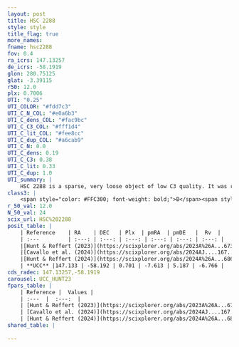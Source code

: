 ```yaml
---
layout: post
title: HSC 2288
style: style
title_flag: true
more_names: 
fname: hsc2288
fov: 0.4
ra_icrs: 147.13257
de_icrs: -58.1919
glon: 280.75125
glat: -3.39115
r50: 12.0
plx: 0.7006
UTI: "0.25"
UTI_COLOR: "#fdd7c3"
UTI_C_N_COL: "#e0a6b3"
UTI_C_dens_COL: "#fac9bc"
UTI_C_C3_COL: "#fff1d4"
UTI_C_lit_COL: "#fee8cc"
UTI_C_dup_COL: "#a6cab9"
UTI_C_N: 0.0
UTI_C_dens: 0.19
UTI_C_C3: 0.38
UTI_C_lit: 0.33
UTI_C_dup: 1.0
UTI_summary: |
    HSC 2288 is a sparse, very loose object of low C3 quality. It was recently reported in the literature.<br><br><span style="color: #99180f; font-weight: bold;">Warning: </span>contains less than 25 stars with <i>P>0.5</i> estimated.
class3: |
    <span style="color: #FFC300; font-weight: bold;">B</span><span style="color: red; font-weight: bold;">C</span>
r_50_val: 12.0
N_50_val: 24
scix_url: HSC%202288
posit_table: |
    | Reference    | RA    | DEC   | Plx  | pmRA  | pmDE   |  Rv  |
    | :---         | :---: | :---: | :---: | :---: | :---: | :---: |
    |[Hunt & Reffert (2023)](https://scixplorer.org/abs/2023A%26A...673A.114H) | 147.071 | -58.193 | 0.701 | -7.582 | 5.16 | 1.627 |
    |[Cavallo et al. (2024)](https://scixplorer.org/abs/2024AJ....167...12C) | 147.23 | -58.132 | 0.703 | -- | -- | -- |
    |[Hunt & Reffert (2024)](https://scixplorer.org/abs/2024A%26A...686A..42H) | 147.071 | -58.193 | 0.701 | -7.582 | 5.16 | 1.627 |
    | **UCC** |147.133 | -58.192 | 0.701 | -7.613 | 5.187 | -6.766 | 
cds_radec: 147.13257,-58.1919
carousel: UCC_HUNT23
fpars_table: |
    | Reference |  Values |
    | :---  |  :---:  |
    | [Hunt & Reffert (2023)](https://scixplorer.org/abs/2023A%26A...673A.114H) | `AV50=0.664, diffAV50=0.694, MOD50=10.687, logAge50=8.124` |
    | [Cavallo et al. (2024)](https://scixplorer.org/abs/2024AJ....167...12C) | `AV50=0.94, dMod50=10.68, logAge50=7.75, [Fe/H]50=-0.1` |
    | [Hunt & Reffert (2024)](https://scixplorer.org/abs/2024A%26A...686A..42H) | `MassJ=49.9196` |
shared_table: |
    
---
```

